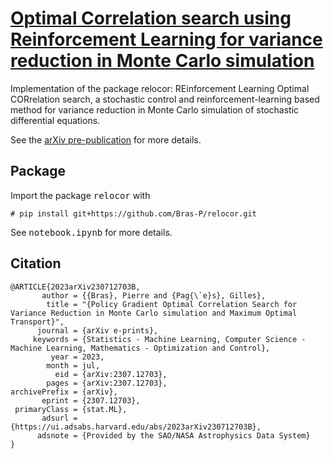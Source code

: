 # [Optimal Correlation search using Reinforcement Learning for variance reduction in Monte Carlo simulation](https://arxiv.org/abs/2307.12703)

Implementation of the package relocor: REinforcement Learning Optimal CORrelation search, a stochastic control and reinforcement-learning based method for variance reduction in Monte Carlo simulation of stochastic differential equations.

See the [arXiv pre-publication](https://arxiv.org/abs/2307.12703) for more details.



## Package
Import the package <tt>relocor</tt> with
```
# pip install git+https://github.com/Bras-P/relocor.git
```
See <tt>notebook.ipynb</tt> for more details.


## Citation
```
@ARTICLE{2023arXiv230712703B,
       author = {{Bras}, Pierre and {Pag{\`e}s}, Gilles},
        title = "{Policy Gradient Optimal Correlation Search for Variance Reduction in Monte Carlo simulation and Maximum Optimal Transport}",
      journal = {arXiv e-prints},
     keywords = {Statistics - Machine Learning, Computer Science - Machine Learning, Mathematics - Optimization and Control},
         year = 2023,
        month = jul,
          eid = {arXiv:2307.12703},
        pages = {arXiv:2307.12703},
archivePrefix = {arXiv},
       eprint = {2307.12703},
 primaryClass = {stat.ML},
       adsurl = {https://ui.adsabs.harvard.edu/abs/2023arXiv230712703B},
      adsnote = {Provided by the SAO/NASA Astrophysics Data System}
}
```
